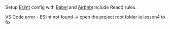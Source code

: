 Setup [Eslint](http://eslint.org/) config with [Babel](https://github.com/babel/babel-eslint) and [Airbnb](https://github.com/babel/babel-eslint)(include React) rules.

VS Code error - ESlint not found -> open the project root folder ie lesson4 to fix
